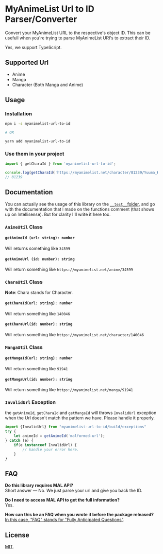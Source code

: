 # MyAnimeList Url to ID Parser/Converter

Convert your MyAnimeList URL to the respective's object ID. This can be usefull
when you're trying to parse MyAnimeList URl's to extract their ID.

Yes, we support TypeScript.

## Supported Url
 - Anime
 - Manga
 - Character (Both Manga and Anime)

## Usage

### Installation

```bash
npm i -s myanimelist-url-to-id

# OR

yarn add myanimelist-url-to-id
```

### Use them in your project

```ts
import { getCharaId } from 'myanimelist-url-to-id';

console.log(getCharaId('https://myanimelist.net/character/81239/Yuuma_Kuga'));
// 81239
```

## Documentation

You can actually see the usage of this library on the [`__test__`folder](src/__test__/), and go with the documentation that I made on the functions comment (that shows up on Intellisense). But for clarity I'll write it here too.

### `AnimeUtil` Class

#### `getAnimeId (url: string): number`

Will returns something like `34599`

#### `getAnimeUrl (id: number): string` 

Will return something like `https://myanimelist.net/anime/34599`

### `CharaUtil` Class

**Note**: Chara stands for Character.

#### `getCharaId(url: string): number`

Will return something like `140046`

#### `getCharaUrl(id: number): string`

Will return something like `https://myanimelist.net/character/140046`

### `MangaUtil` Class

#### `getMangaId(url: string): number`

Will return something like  `91941`

#### `getMangaUrl(id: number): string`

Will return something like `https://myanimelist.net/manga/91941`

### `InvalidUrl` Exception

the `getAnimeId`, `getCharaId` and `getMangaId` will throws `InvalidUrl` exception when the Url doesn't match the pattern we have. Please handle it properly.

```js
import {InvalidUrl} from "myanimelist-url-to-id/build/exceptions"
try {
	let animeId = getAnimeId('malformed-url'); 
} catch (e) {
    if(e instanceof InvalidUrl) {
        // handle your error here.
    }
}
```

## FAQ

**Do this library requires MAL API?** \
Short answer — No. We just parse your url and give you back the ID.


**Do I need to access MAL API to get the full information?** \
Yes.


**How can this be an FAQ when you wrote it before the package released?** \
[In this case, "FAQ" stands for "Fully Anticipated Questions"](https://www.youtube.com/watch?v=8YUWDrLazCg).

## License

[MIT](./LICENSE).